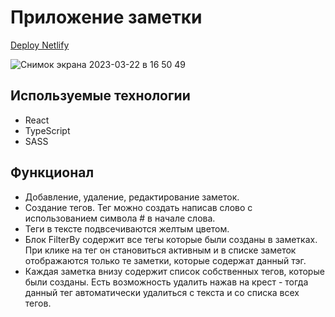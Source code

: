 # Приложение заметки
[Deploy Netlify](https://linecoran-notes.netlify.app/)

![Снимок экрана 2023-03-22 в 16 50 49](https://user-images.githubusercontent.com/104069255/226937088-79174825-1715-47a6-b6ab-d50ae22617bc.png)

## Используемые технологии
- React
- TypeScript
- SASS

## Функционал
- Добавление, удаление, редактирование заметок.
- Создание тегов. Тег можно создать написав слово с использованием символа # в начале слова.
- Теги в тексте подвсечиваются желтым цветом.
- Блок FilterBy содержит все тегы которые были созданы в заметках. При клике на тег он становиться активным и в списке заметок отображаются только те заметки, которые содержат данный тэг.
- Каждая заметка внизу содержит список собственных тегов, которые были созданы. Есть возможность удалить нажав на крест - тогда данный тег автоматически удалиться с текста и со списка всех тегов.
